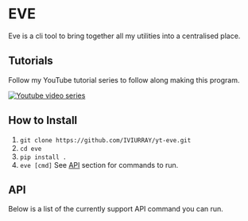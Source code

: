 # EVE
Eve is a cli tool to bring together all my utilities into a centralised place.

## Tutorials
Follow my YouTube tutorial series to follow along making this program.

[![Youtube video series](/media/Thumbnail.png)](https://www.youtube.com/channel/UCQCjA6qUutAtWqkCA4Z36CQ)

## How to Install
1. `git clone https://github.com/IVIURRAY/yt-eve.git`
2. `cd eve`
3. `pip install .`
4. `eve [cmd]` See [API](#API) section for commands to run.

## API
Below is a list of the currently support API command you can run.